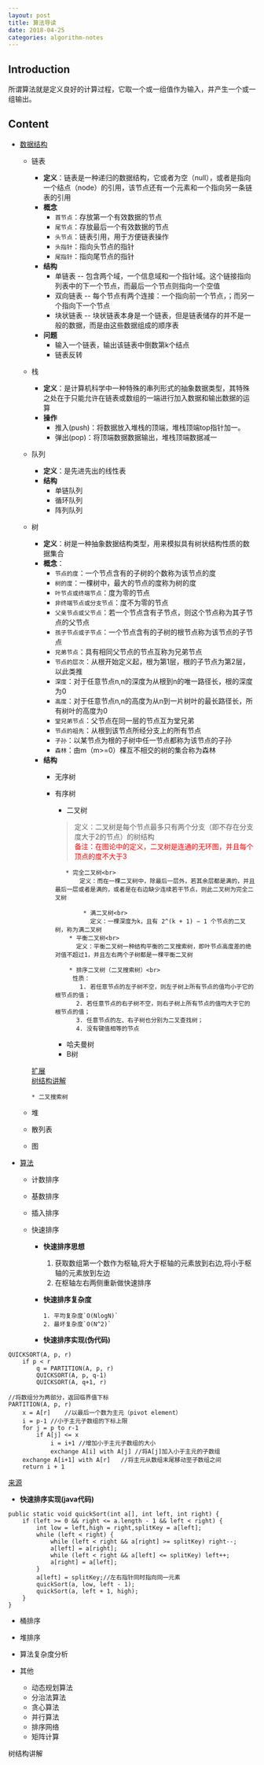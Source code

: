 ```yaml
---
layout: post
title: 算法导读
date: 2018-04-25
categories: algorithm-notes
---
```


## Introduction

所谓算法就是定义良好的计算过程，它取一个或一组值作为输入，并产生一个或一组输出。

## Content

* [数据结构](#数据结构)
  * 链表
     * **定义**：链表是一种递归的数据结构，它或者为空（null），或者是指向一个结点（node）的引用，该节点还有一个元素和一个指向另一条链表的引用
     * **概念**
         * `首节点`：存放第一个有效数据的节点
         * `尾节点`：存放最后一个有效数据的节点
         * `头节点`：链表引用，用于方便链表操作
         * `头指针`：指向头节点的指针
         * `尾指针`：指向尾节点的指针
     * **结构**
         * 单链表 -- 包含两个域，一个信息域和一个指针域。这个链接指向列表中的下一个节点，而最后一个节点则指向一个空值
         * 双向链表 -- 每个节点有两个连接：一个指向前一个节点，；而另一个指向下一个节点
         * 块状链表 -- 块状链表本身是一个链表，但是链表储存的并不是一般的数据，而是由这些数据组成的顺序表
     * **问题**
         * 输入一个链表，输出该链表中倒数第k个结点
         * 链表反转

  * 栈
     * **定义**：是计算机科学中一种特殊的串列形式的抽象数据类型，其特殊之处在于只能允许在链表或数组的一端进行加入数据和输出数据的运算
     * **操作**
         * 推入(push)：将数据放入堆栈的顶端，堆栈顶端top指针加一。
         * 弹出(pop)：将顶端数据数据输出，堆栈顶端数据减一
     
  * 队列
     * **定义**：是先进先出的线性表
     * **结构**
         * 单链队列
         * 循环队列
         * 阵列队列
  * 树
     * **定义**：树是一种抽象数据结构类型，用来模拟具有树状结构性质的数据集合
     * **概念**：
         * `节点的度`：一个节点含有的子树的个数称为该节点的度
         * `树的度`：一棵树中，最大的节点的度称为树的度
         * `叶节点或终端节点`：度为零的节点
         * `非终端节点或分支节点`：度不为零的节点
         * `父亲节点或父节点`：若一个节点含有子节点，则这个节点称为其子节点的父节点
         * `孩子节点或子节点`：一个节点含有的子树的根节点称为该节点的子节点
         * `兄弟节点`：具有相同父节点的节点互称为兄弟节点
         * `节点的层次`：从根开始定义起，根为第1层，根的子节点为第2层，以此类推
         * `深度`：对于任意节点n,n的深度为从根到n的唯一路径长，根的深度为0
         * `高度`：对于任意节点n,n的高度为从n到一片树叶的最长路径长，所有树叶的高度为0
         * `堂兄弟节点`：父节点在同一层的节点互为堂兄弟
         * `节点的祖先`：从根到该节点所经分支上的所有节点
         * `子孙`：以某节点为根的子树中任一节点都称为该节点的子孙
         * `森林`：由m（m>=0）棵互不相交的树的集合称为森林
      * **结构**
         * 无序树
         * 有序树
             * 二叉树
             >定义：二叉树是每个节点最多只有两个分支（即不存在分支度大于2的节点）的树结构<br>
             ><span style="color:red">备注：在图论中的定义，二叉树是连通的无环图，并且每个顶点的度不大于3</span>
              
                  * 完全二叉树<br>
	                  定义：而在一棵二叉树中，除最后一层外，若其余层都是满的，并且最后一层或者是满的，或者是在右边缺少连续若干节点，则此二叉树为完全二叉树
	                 
	                   * 满二叉树<br>
	                     定义：一棵深度为k，且有 2^(k + 1) − 1 个节点的二叉树，称为满二叉树
	               * 平衡二叉树<br>
	                 定义：平衡二叉树一种结构平衡的二叉搜索树，即叶节点高度差的绝对值不超过1，并且左右两个子树都是一棵平衡二叉树
	                 
	               * 排序二叉树（二叉搜索树）<br>
	                性质： 
	                  1. 若任意节点的左子树不空，则左子树上所有节点的值均小于它的根节点的值；
                     2. 若任意节点的右子树不空，则右子树上所有节点的值均大于它的根节点的值；
                     3. 任意节点的左、右子树也分别为二叉查找树；
                     4. 没有键值相等的节点

       
       
             * 哈夫曼树
             * B树

       [扩展](https://zh.wikipedia.org/wiki/树_(数据结构))      
       [树结构讲解](#树结构讲解)   
        
        * 二叉搜索树

  * 堆
  * 散列表
  * 图
* [算法](算法)
  * 计数排序
  * 基数排序
  * 插入排序
  * 快速排序  

	  * **快速排序思想**

		  1. 获取数组第一个数作为枢轴,将大于枢轴的元素放到右边,将小于枢轴的元素放到左边
		  2. 在枢轴左右两侧重新做快速排序

    * **快速排序复杂度**

		  1. 平均复杂度`O(NlogN)`
		  2. 最坏复杂度`O(N^2)`
		
    * **快速排序实现(伪代码)**
		
~~~
QUICKSORT(A, p, r)
    if p < r    
        q = PARTITION(A, p, r)
        QUICKSORT(A, p, q-1)
        QUICKSORT(A, q+1, r)

//将数组分为两部分，返回临界值下标
PARTITION(A, p, r)
    x = A[r]    //以最后一个数为主元（pivot element）
    i = p-1 //小于主元子数组的下标上限
    for j = p to r-1
        if A[j] <= x
            i = i+1 //增加小于主元子数组的大小
            exchange A[i] with A[j] //将A[j]加入小于主元的子数组
    exchange A[i+1] with A[r]   //将主元从数组末尾移动至子数组之间
    return i + 1  
~~~

[来源](http://harttle.land/2015/09/27/quick-sort.html)
		
   * **快速排序实现(java代码)**

~~~
public static void quickSort(int a[], int left, int right) {
    if (left >= 0 && right <= a.length - 1 && left < right) {
        int low = left,high = right,splitKey = a[left];
        while (left < right) {
            while (left < right && a[right] >= splitKey) right--;
            a[left] = a[right];
            while (left < right && a[left] <= splitKey) left++;
            a[right] = a[left];
        }
        a[left] = splitKey;//左右指针同时指向同一元素
        quickSort(a, low, left - 1);
        quickSort(a, left + 1, high);
    }
}
~~~

  * 桶排序
  * 堆排序
  * 算法复杂度分析
  
* 其他
  * 动态规划算法
  * 分治法算法
  * 贪心算法
  * 并行算法
  * 排序网络
  * 矩阵计算

  
  
<span id="树结构讲解">树结构讲解</span>  




